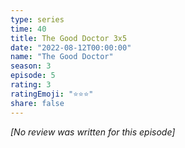 ```yaml
---
type: series
time: 40
title: The Good Doctor 3x5
date: "2022-08-12T00:00:00"
name: "The Good Doctor"
season: 3
episode: 5
rating: 3
ratingEmoji: "⭐️⭐️⭐️"
share: false
---
```


_[No review was written for this episode]_
